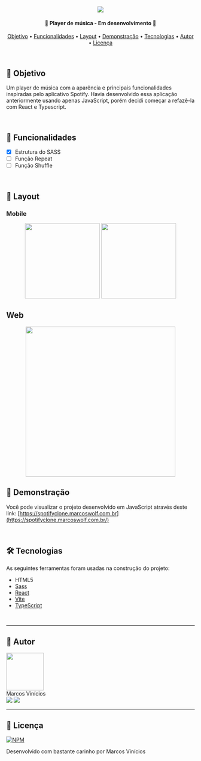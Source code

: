 <h1 align="center">
    <img src="https://github.com/MarcosWolf/spotify-player/assets/26293082/a865bbe0-3f4e-4992-9486-a2e8fbcf4dfe" />
</h1>

<h4 align="center"> 
	🚧  Player de música - Em desenvolvimento 🚧
</h4>

<p align="center">
 <a href="#objetivo">Objetivo</a> • 
 <a href="#funcionalidades">Funcionalidades</a> • 
 <a href="#objetivo">Layout</a> • 
 <a href="#demonstracao">Demonstração</a> • 
 <a href="#tecnologias">Tecnologias</a> • 
 <a href="#autor">Autor</a> • 
 <a href="#licenca">Licença</a>
</p>

<br />


<div id="objetivo">
   
   ## 🎯 Objetivo

   Um player de música com a aparência e principais funcionalidades inspiradas pelo aplicativo Spotify.
   Havia desenvolvido essa aplicação anteriormente usando apenas JavaScript, porém decidi começar a refazê-la com React e Typescript.
</div>

<br />

<div id="funcionalidades">

## 📝 Funcionalidades

- [x] Estrutura do SASS
- [ ] Função Repeat
- [ ] Função Shuffle

</div>

<br />

<div id="layout">

  ## 🎨 Layout

  ### Mobile
  
<p align="center">
  <img src="" width="200px">

  <img src="" width="200px">
</p>

  ## Web

<p align="center">
  <img src="" width="400px">
</p>


</div>

<div id="demonstracao">

   ## 🚀 Demonstração

   Você pode visualizar o projeto desenvolvido em JavaScript através deste link:
   [https://spotifyclone.marcoswolf.com.br](https://spotifyclone.marcoswolf.com.br/)
   
   
</div>

<br />

<div id="tecnologias">
   
   ## 🛠 Tecnologias
   
   As seguintes ferramentas foram usadas na construção do projeto:
   
   - HTML5
   - [Sass](https://sass-lang.com)
   - [React](https://pt-br.reactjs.org/)
   - [Vite](https://vitejs.dev/)
   - [TypeScript](https://www.typescriptlang.org/)

</div>

<br />

<div id="autor">
 
---
 
   ## 🐺 Autor

   <a href="https://www.marcoswolf.com.br/">
    <img style="width:100px" src="https://avatars.githubusercontent.com/u/26293082?v=4" alt=""/>
    <br />    
   </a>
   Marcos Vinícios

   <div>
   	<a href="mailto:contato@marcoswolf.com.br"><img src="https://img.shields.io/badge/Gmail-D14836?style=for-the-badge&logo=gmail&logoColor=white"/></a>
   	<a href="https://www.linkedin.com/in/marcoswolf/" target="_blank" rel="noopener noreferrer"><img src="https://img.shields.io/badge/LinkedIn-0077B5?style=for-the-badge&logo=linkedin&logoColor=white"/></a>
   </div>
</div>

---

<div id="licenca">

   ## 📜 Licença

   [![NPM](https://img.shields.io/npm/l/react)](https://github.com/MarcosWolf/portalcvs/blob/main/LICENCE)

   Desenvolvido com bastante carinho por Marcos Vinícios

</div>

<br />
